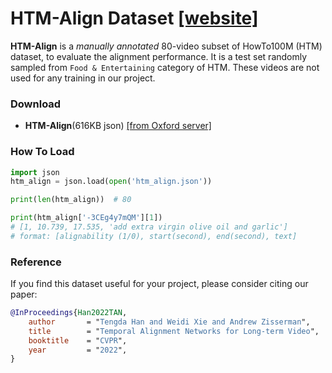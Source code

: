 # HTM-Align Dataset [[website]](https://www.robots.ox.ac.uk/~vgg/research/tan/#htm-align)

**HTM-Align** is a *manually annotated* 80-video subset of HowTo100M (HTM) dataset, to evaluate the alignment performance. It is a test set randomly sampled from `Food & Entertaining` category of HTM. These videos are not used for any training in our project.

### Download

* **HTM-Align**(616KB json) [[from Oxford server]](http://www.robots.ox.ac.uk/~htd/tan/htm_align.json)

### How To Load

```python
import json
htm_align = json.load(open('htm_align.json'))

print(len(htm_align))  # 80

print(htm_align['-3CEg4y7mQM'][1])
# [1, 10.739, 17.535, 'add extra virgin olive oil and garlic']
# format: [alignability (1/0), start(second), end(second), text]
```

### Reference

If you find this dataset useful for your project, please consider citing our paper:
```bibtex
@InProceedings{Han2022TAN,
    author       = "Tengda Han and Weidi Xie and Andrew Zisserman",
    title        = "Temporal Alignment Networks for Long-term Video",
    booktitle    = "CVPR",
    year         = "2022",
}
```